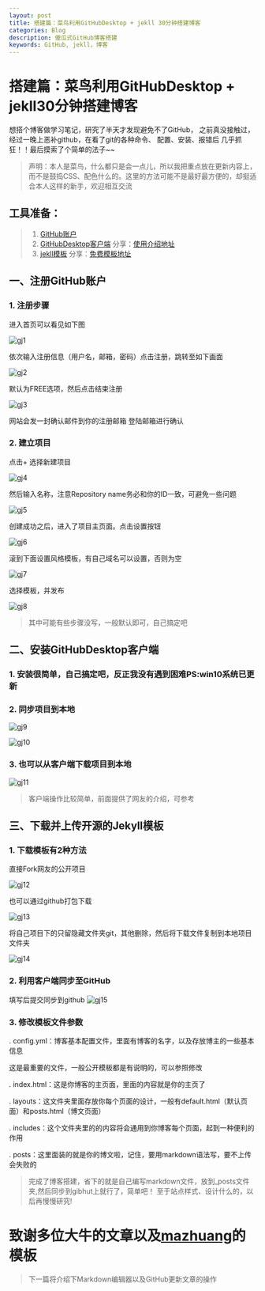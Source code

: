 ```yaml
---
layout: post
title: 搭建篇：菜鸟利用GitHubDesktop + jekll 30分钟搭建博客
categories: Blog
description: 傻瓜式GitHub博客搭建
keywords: GitHub, jekll，博客
---
```


# 搭建篇：菜鸟利用GitHubDesktop + jekll30分钟搭建博客 #

想搭个博客做学习笔记，研究了半天才发现避免不了GitHub，
之前真没接触过，经过一晚上恶补github，在看了git的各种命令、
配置、安装、报错后 几乎抓狂！！最后摸索了个简单的法子~~

> 声明：本人是菜鸟，什么都只是会一点儿，所以我把重点放在更新内容上，而不是鼓捣CSS、配色什么的。这里的方法可能不是最好最方便的，却挺适合本人这样的新手，欢迎相互交流

## 工具准备： ##
> 1. [GitHub账户](https://github.com)
> 2. [GitHubDesktop客户端](https://desktop.github.com/)
>分享：[使用介绍地址](http://blog.csdn.net/yuxin1100/article/details/52801878)
> 3. [jekll模板](https://github.com/mzlogin/mzlogin.github.io)
> 分享：[免费模板地址](http://jekyllthemes.org/)


## 一、注册GitHub账户 ##
### 1. 注册步骤

  进入首页可以看见如下图

  ![gj1](/images/blog/gj1.png)

  依次输入注册信息（用户名，邮箱，密码）点击注册，跳转至如下画面

  ![gj2](/images/blog/gj2.png)

  默认为FREE选项，然后点击结束注册

  ![gj3](/images/blog/gj3.png)

  网站会发一封确认邮件到你的注册邮箱 登陆邮箱进行确认

### 2. 建立项目

  点击+ 选择新建项目

  ![gj4](/images/blog/gj4.png)

  然后输入名称，注意Repository name务必和你的ID一致，可避免一些问题

  ![gj5](/images/blog/gj5.png)

  创建成功之后，进入了项目主页面。点击设置按钮

  ![gj6](/images/blog/gj6.png)

  滚到下面设置风格模板，有自己域名可以设置，否则为空

  ![gj7](/images/blog/gj7.png)

  选择模板，并发布

  ![gj8](/images/blog/gj8.png)
>其中可能有些步骤没写，一般默认即可，自己搞定吧



## 二、安装GitHubDesktop客户端 ##
### 1. 安装很简单，自己搞定吧，反正我没有遇到困难PS:win10系统已更新
### 2. 同步项目到本地

  ![gj9](/images/blog/gj9.png)

  ![gj10](/images/blog/gj10.png)

### 3. 也可以从客户端下载项目到本地

  ![gj11](/images/blog/gj11.png)
>客户端操作比较简单，前面提供了网友的介绍，可参考



## 三、下载并上传开源的Jekyll模板 ##
### 1. 下载模板有2种方法

  直接Fork网友的公开项目

  ![gj12](/images/blog/gj12.png)

  也可以通过github打包下载

  ![gj13](/images/blog/gj13.png)

  将自己项目下的只留隐藏文件夹git，其他删除，然后将下载文件复制到本地项目文件夹

  ![gj14](/images/blog/gj14.png)

### 2. 利用客户端同步至GitHub

  填写后提交同步到github
  ![gj15](/images/blog/gj15.png)

### 3. 修改模板文件参数

  . config.yml：博客基本配置文件，里面有博客的名字，以及存放博主的一些基本信息

  这是最重要的文件，一般公开模板都是有说明的，可以参照修改

  .  index.html：这是你博客的主页面，里面的内容就是你的主页了

  . layouts：这文件夹里面存放你每个页面的设计，一般有default.html（默认页面）和posts.html（博文页面）

  . includes：这个文件夹里的的内容将会通用到你博客每个页面，起到一种便利的作用

  . posts：这里面装的就是你的博文啦，记住，要用markdown语法写，要不上传会失败的


>完成了博客搭建，省下的就是自己编写markdown文件，放到_posts文件夹,然后同步到gibhut上就行了，简单吧！
>至于站点样式、设计什么的，以后再慢慢研究!
# 致谢多位大牛的文章以及[mazhuang](http://mazhuang.org/)的模板 #


> 下一篇将介绍下Markdown编辑器以及GitHub更新文章的操作
